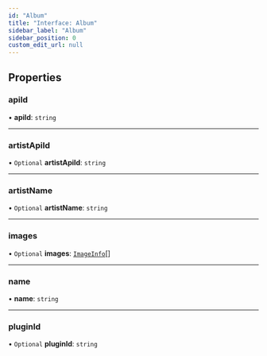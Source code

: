 ```yaml
---
id: "Album"
title: "Interface: Album"
sidebar_label: "Album"
sidebar_position: 0
custom_edit_url: null
---
```


## Properties

### apiId

• **apiId**: `string`

___

### artistApiId

• `Optional` **artistApiId**: `string`

___

### artistName

• `Optional` **artistName**: `string`

___

### images

• `Optional` **images**: [`ImageInfo`](ImageInfo.md)[]

___

### name

• **name**: `string`

___

### pluginId

• `Optional` **pluginId**: `string`
